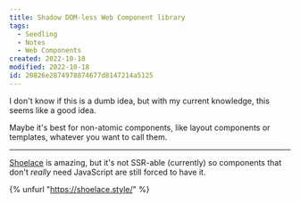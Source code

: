 ```yaml
---
title: Shadow DOM-less Web Component library
tags:
  - Seedling
  - Notes
  - Web Components
created: 2022-10-18
modified: 2022-10-18
id: 20826e2874978874677d8147214a5125
---
```


I don't know if this is a dumb idea, but with my current knowledge, this seems like a good idea.

Maybe it's best for non-atomic components, like layout components or templates, whatever you want to call them.

---

[Shoelace](https://shoelace.style/) is amazing, but it's not SSR-able (currently) so components that don't _really_ need JavaScript are still forced to have it.

{% unfurl "https://shoelace.style/" %}

